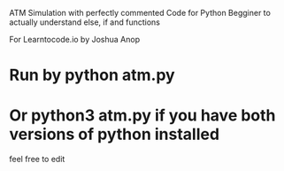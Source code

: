 ATM Simulation with perfectly commented Code for Python Begginer to actually understand else, if and functions


For Learntocode.io by Joshua Anop



# Run by python atm.py
# Or python3 atm.py if you have both versions of python installed
feel free to edit
